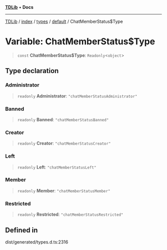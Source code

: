 [**TDLib**](../../../../../../README.md) • **Docs**

***

[TDLib](../../../../../../modules.md) / [index](../../../../../README.md) / [types](../../../README.md) / [default](../README.md) / ChatMemberStatus$Type

# Variable: ChatMemberStatus$Type

> `const` **ChatMemberStatus$Type**: `Readonly`\<`object`\>

## Type declaration

### Administrator

> `readonly` **Administrator**: `"chatMemberStatusAdministrator"`

### Banned

> `readonly` **Banned**: `"chatMemberStatusBanned"`

### Creator

> `readonly` **Creator**: `"chatMemberStatusCreator"`

### Left

> `readonly` **Left**: `"chatMemberStatusLeft"`

### Member

> `readonly` **Member**: `"chatMemberStatusMember"`

### Restricted

> `readonly` **Restricted**: `"chatMemberStatusRestricted"`

## Defined in

dist/generated/types.d.ts:2316

